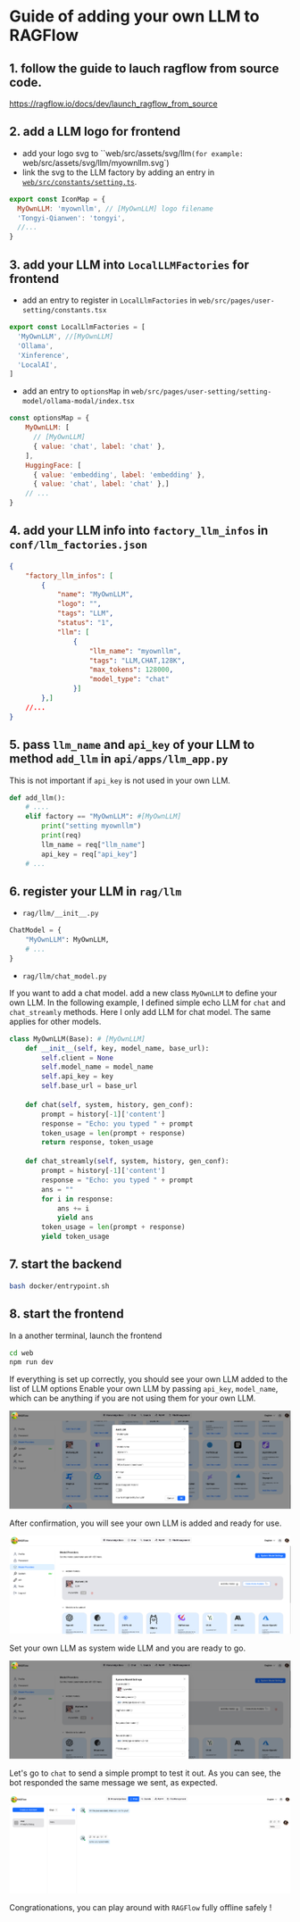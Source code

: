 # Guide of adding your own LLM to RAGFlow

## 1. follow the guide to lauch ragflow from source code.

https://ragflow.io/docs/dev/launch_ragflow_from_source

## 2. add a LLM logo for frontend

- add your logo svg to ``web/src/assets/svg/llm`(for example: `web/src/assets/svg/llm/myownllm.svg`)
- link the svg to the LLM factory by adding an entry in [`web/src/constants/setting.ts`](https://github.com/6chaoran/ragflow/blob/4c5f5a0e393cf93e4ac84e9c0cd12e50b3e002c6/web/src/constants/setting.ts#L24C1-L25C1).

```javascript
export const IconMap = {
  MyOwnLLM: 'myownllm', // [MyOwnLLM] logo filename
  'Tongyi-Qianwen': 'tongyi',
  //...
}
```


## 3. add your LLM into `LocalLLMFactories` for frontend

- add an entry to register in `LocalLlmFactories` in `web/src/pages/user-setting/constants.tsx`

```js
export const LocalLlmFactories = [
  'MyOwnLLM', //[MyOwnLLM]
  'Ollama',
  'Xinference',
  'LocalAI',
]
```

- add an entry to `optionsMap` in `web/src/pages/user-setting/setting-model/ollama-modal/index.tsx`

```js
const optionsMap = {
    MyOwnLLM: [
      // [MyOwnLLM]
      { value: 'chat', label: 'chat' },
    ],
    HuggingFace: [
      { value: 'embedding', label: 'embedding' },
      { value: 'chat', label: 'chat' },]
    // ...
}   
```

## 4. add your LLM info into `factory_llm_infos` in `conf/llm_factories.json`

```json
{
    "factory_llm_infos": [
        {
            "name": "MyOwnLLM",
            "logo": "",
            "tags": "LLM",
            "status": "1",
            "llm": [
                {
                    "llm_name": "myownllm",
                    "tags": "LLM,CHAT,128K",
                    "max_tokens": 128000,
                    "model_type": "chat"
                }]
        },]
    //...
}
```

## 5. pass `llm_name` and `api_key` of your LLM to method `add_llm` in `api/apps/llm_app.py`

This is not important if `api_key` is not used in your own LLM.

```py
def add_llm():
    # ....
    elif factory == "MyOwnLLM": #[MyOwnLLM]
        print("setting myownllm")
        print(req)
        llm_name = req["llm_name"]
        api_key = req["api_key"]
    # ...
```

## 6. register your LLM in `rag/llm`

* `rag/llm/__init__.py`

```python
ChatModel = {
    "MyOwnLLM": MyOwnLLM,
    # ...
}
```

* `rag/llm/chat_model.py` 

If you want to add a chat model. add a new class `MyOwnLLM` to define your own LLM.
In the following example, I defined simple echo LLM for `chat` and `chat_streamly` methods.
Here I only add LLM for chat model. The same applies for other models.

```python
class MyOwnLLM(Base): # [MyOwnLLM]
    def __init__(self, key, model_name, base_url):
        self.client = None
        self.model_name = model_name
        self.api_key = key
        self.base_url = base_url

    def chat(self, system, history, gen_conf):
        prompt = history[-1]['content']
        response = "Echo: you typed " + prompt
        token_usage = len(prompt + response)
        return response, token_usage
    
    def chat_streamly(self, system, history, gen_conf):
        prompt = history[-1]['content']
        response = "Echo: you typed " + prompt
        ans = ""
        for i in response:
            ans += i
            yield ans
        token_usage = len(prompt + response)
        yield token_usage
```

## 7. start the backend

```sh
bash docker/entrypoint.sh
```

## 8. start the frontend

In a another terminal, launch the frontend

```sh
cd web
npm run dev
```

If everything is set up correctly, you should see your own LLM added to the list of LLM options
Enable your own LLM by passing `api_key`, `model_name`, which can be anything if you are not using them for your own LLM.

![add your own LLM screenshot](./screenshot/add-llm.png)

After confirmation, you will see your own LLM is added and ready for use.

![enabled own LLM screenshot](./screenshot/added-models.png)

Set your own LLM as system wide LLM and you are ready to go.

![setting-system-model screenshot](./screenshot/system-model-setting.png)

Let's go to `chat` to send a simple prompt to test it out. As you can see, the bot responded the same message we sent, as expected.

![test-chatting screenshot](./screenshot/tested-chat.png)

Congrationations, you can play around with `RAGFlow` fully offline safely !